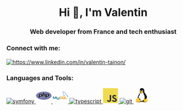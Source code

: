 <h1 align="center">Hi 👋, I'm Valentin</h1>
<h3 align="center">Web developer from France and tech enthusiast</h3>

<h3 align="left">Connect with me:</h3>
<p align="left">
<a href="https://www.linkedin.com/in/valentin-tainon/" target="_blank"><img align="center" src="https://raw.githubusercontent.com/rahuldkjain/github-profile-readme-generator/master/src/images/icons/Social/linked-in-alt.svg" alt="https://www.linkedin.com/in/valentin-tainon/" height="30" width="40" /></a>
</p>

<h3 align="left">Languages and Tools:</h3>
<p align="left"> 
  <a href="https://symfony.com" target="_blank" rel="noreferrer"> 
    <img src="https://imgs.search.brave.com/mzUzjYre9DuKbJ5Ds8h8LskiaYtt6Mqz5gbrfeQkUng/rs:fit:860:0:0:0/g:ce/aHR0cHM6Ly9hc3Nl/dC5icmFuZGZldGNo/LmlvL2lkS25XZnRK/SEYvaWRQcHJyc282/My5wbmc_dXBkYXRl/ZD0xNzE3ODc1OTg5/NDE2" alt="symfony" width="40" height="40"/> 
  </a>  
  <a href="https://www.php.net" target="_blank" rel="noreferrer"> 
    <img src="https://raw.githubusercontent.com/devicons/devicon/master/icons/php/php-original.svg" alt="php" width="40" height="40"/> 
  </a> 
  <a href="https://www.mysql.com/" target="_blank" rel="noreferrer"> 
    <img src="https://raw.githubusercontent.com/devicons/devicon/master/icons/mysql/mysql-original-wordmark.svg" alt="mysql" width="40" height="40"/> 
  </a> 
  <a href="https://www.typescriptlang.org/" target="_blank" rel="noreferrer"> 
    <img src="https://imgs.search.brave.com/kzjpBeF98XUuy8IiYucqgzLkJS9Of6k701OeS6CISnQ/rs:fit:860:0:0:0/g:ce/aHR0cHM6Ly9yYXcu/Z2l0aHVidXNlcmNv/bnRlbnQuY29tL3No/Z3lzazh6ZXIwL2xv/Z29zL21hc3Rlci90/eXBlc2NyaXB0LnN2/Zw" alt="typescript" width="40" height="40"/> 
  </a> 
  <a href="https://developer.mozilla.org/en-US/docs/Web/JavaScript" target="_blank" rel="noreferrer"> 
    <img src="https://raw.githubusercontent.com/devicons/devicon/master/icons/javascript/javascript-original.svg" alt="javascript" width="40" height="40"/> 
  </a> 
  <a href="https://git-scm.com/" target="_blank" rel="noreferrer"> 
    <img src="https://www.vectorlogo.zone/logos/git-scm/git-scm-icon.svg" alt="git" width="40" height="40"/> 
  </a> 
  <a href="https://www.linux.org/" target="_blank" rel="noreferrer"> 
    <img src="https://raw.githubusercontent.com/devicons/devicon/master/icons/linux/linux-original.svg" alt="linux" width="40" height="40"/> 
  </a> 
</p>
